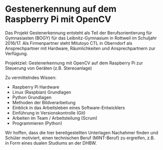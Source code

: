 # Gestenerkennung auf dem Raspberry Pi mit OpenCV

Das Projekt Gestenerkennung entsteht als Teil der Berufsorientierung für Gymnasiasten (BOGY) für das Leibnitz-Gymnasium in Rottweil im Schuljahr 2016/17. Als Firmenpartner steht Mitutoyo CTL in Oberndorf als Ansprechpartner mit Hardware, Räumlichkeiten und Ansprechpartnern zur Verfügung.

Projektziel: Gestenerkennung mit OpenCV auf dem Raspberry Pi zur Steuerung von Geräten (z.B. Stereoanlage)

Zu vermittelndes Wissen:
- Raspberry Pi Hardware
- Linux (Raspbian) Grundlagen
- Python Grundlagen
- Methoden der Bildverarbeitung
- Einblick in das Arbeitsleben eines Software-Entwicklers
 - Einführung in Versionskontrolle (Git)
 - Arbeiten im Team / Arbeitsteilung (Scrum)
 - Programmieren (Python)

Wir hoffen, dass die hier bereitgestellten Unterlagen Nachahmer finden und Schüler motiviert, einen technischen Beruf (MINT-Beruf) zu ergreifen, z.B. in Form eines dualen Studiums an der DHBW.